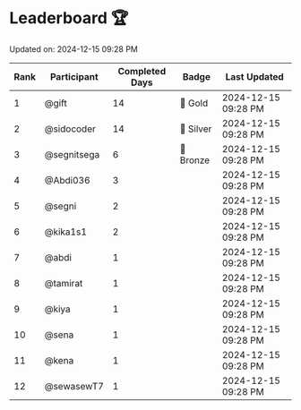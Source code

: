 # Leaderboard 🏆

Updated on: 2024-12-15 09:28 PM

| Rank | Participant       | Completed Days | Badge      | Last Updated         |
|------|-------------------|----------------|------------|----------------------|
| 1    | @gift             | 14             | 🏅 Gold     | 2024-12-15 09:28 PM |
| 2    | @sidocoder        | 14             | 🥈 Silver   | 2024-12-15 09:28 PM |
| 3    | @segnitsega       | 6              | 🥉 Bronze   | 2024-12-15 09:28 PM |
| 4    | @Abdi036          | 3              |            | 2024-12-15 09:28 PM |
| 5    | @segni            | 2              |            | 2024-12-15 09:28 PM |
| 6    | @kika1s1          | 2              |            | 2024-12-15 09:28 PM |
| 7    | @abdi             | 1              |            | 2024-12-15 09:28 PM |
| 8    | @tamirat          | 1              |            | 2024-12-15 09:28 PM |
| 9    | @kiya             | 1              |            | 2024-12-15 09:28 PM |
| 10   | @sena             | 1              |            | 2024-12-15 09:28 PM |
| 11   | @kena             | 1              |            | 2024-12-15 09:28 PM |
| 12   | @sewasewT7        | 1              |            | 2024-12-15 09:28 PM |
